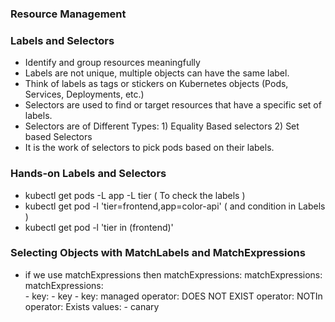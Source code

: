### Resource Management

### Labels and Selectors
 - Identify and group resources meaningfully
 - Labels are not unique, multiple objects can have the same label.
 - Think of labels as tags or stickers on Kubernetes objects (Pods, Services, Deployments, etc.)
 - Selectors are used to find or target resources that have a specific set of labels.
 - Selectors are of Different Types: 1) Equality Based selectors  2) Set based Selectors
 - It is the work of selectors to pick pods based on their labels.

### Hands-on Labels and Selectors
  - kubectl get pods -L app -L tier ( To check the labels )
  - kubectl get pod -l 'tier=frontend,app=color-api' ( and condition in Labels )
  - kubectl get pod -l 'tier in (frontend)'

### Selecting Objects with MatchLabels and MatchExpressions
   - if we use matchExpressions then
         matchExpressions:                             matchExpressions:                     matchExpressions:                     
               - key:                                          - key                                - key: managed
                 operator: DOES NOT EXIST                        operator: NOTIn                      operator: Exists
                                                                 values:
                                                                  - canary


